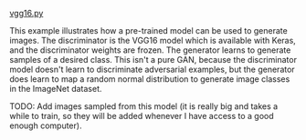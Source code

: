 [vgg16.py](https://github.com/codekansas/gandlf/blob/master/examples/vgg16.py)

This example illustrates how a pre-trained model can be used to generate images. The discriminator is the VGG16 model which is available with Keras, and the discriminator weights are frozen. The generator learns to generate samples of a desired class. This isn't a pure GAN, because the discriminator model doesn't learn to discriminate adversarial examples, but the generator does learn to map a random normal distribution to generate image classes in the ImageNet dataset.

TODO: Add images sampled from this model (it is really big and takes a while to train, so they will be added whenever I have access to a good enough computer).

